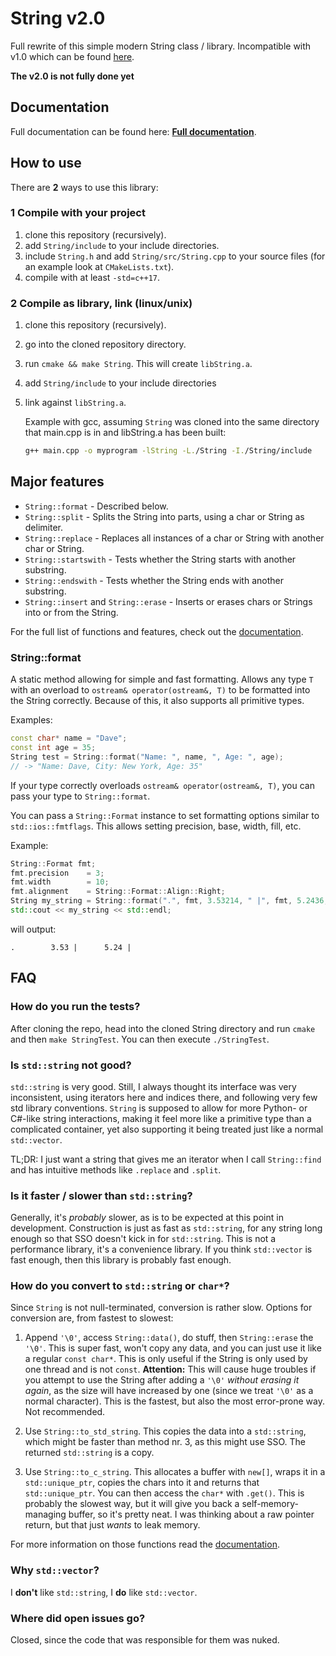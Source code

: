 # String v2.0

Full rewrite of this simple modern String class / library. Incompatible with v1.0 which can be found [here](https://github.com/lionkor/String/tree/legacy-1.0).

**The v2.0 is not fully done yet**

## Documentation

Full documentation can be found here: [**Full documentation**](https://lionkor.github.io/String-docs).

## How to use

There are **2** ways to use this library:

### 1 Compile with your project

1. clone this repository (recursively).
2. add `String/include` to your include directories.
3. include `String.h` and add `String/src/String.cpp` to your source files (for an example look at `CMakeLists.txt`).
4. compile with at least `-std=c++17`.

### 2 Compile as library, link (linux/unix)

1. clone this repository (recursively).
2. go into the cloned repository directory.
3. run `cmake && make String`. This will create `libString.a`.
4. add `String/include` to your include directories
5. link against `libString.a`. 
  
   Example with gcc, assuming `String` was cloned into the same directory that main.cpp is in and libString.a has been built: 
   ```bash
   g++ main.cpp -o myprogram -lString -L./String -I./String/include
   ```

## Major features

* `String::format` - Described below.
* `String::split` - Splits the String into parts, using a char or String as delimiter.
* `String::replace` - Replaces all instances of a char or String with another char or String.
* `String::startswith` - Tests whether the String starts with another substring.
* `String::endswith` - Tests whether the String ends with another substring.
* `String::insert` and `String::erase` - Inserts or erases chars or Strings into or from the String.

For the full list of functions and features, check out the [documentation](https://lionkor.github.io/String-docs).

### String::format
A static method allowing for simple and fast formatting. Allows any type `T` with an overload to `ostream& operator(ostream&, T)` to be formatted into the String correctly.
Because of this, it also supports all primitive types.

Examples: 

```cpp
const char* name = "Dave";
const int age = 35;
String test = String::format("Name: ", name, ", Age: ", age);
// -> "Name: Dave, City: New York, Age: 35"
```

If your type correctly overloads `ostream& operator(ostream&, T)`, you can pass your type to `String::format`.

You can pass a `String::Format` instance to set formatting options similar to `std::ios::fmtflags`. This allows setting precision, base, width, fill, etc.

Example:
```cpp
String::Format fmt;
fmt.precision    = 3;
fmt.width        = 10;
fmt.alignment    = String::Format::Align::Right;
String my_string = String::format(".", fmt, 3.53214, " |", fmt, 5.2436, " |");
std::cout << my_string << std::endl;
```
will output:
```
.        3.53 |      5.24 |
```

## FAQ

### How do you run the tests?

After cloning the repo, head into the cloned String directory and run `cmake` and then `make StringTest`. You can then execute `./StringTest`.

### Is `std::string` not good?

`std::string` is very good. Still, I always thought its interface was very inconsistent, using iterators here and indices there, and following very few std library conventions.
`String` is supposed to allow for more Python- or C#-like string interactions, making it feel more like a primitive type than a complicated container, yet also supporting it being treated just like a normal `std::vector`.

TL;DR: I just want a string that gives me an iterator when I call `String::find` and has intuitive methods like `.replace` and `.split`.

### Is it faster / slower than `std::string`?

Generally, it's *probably* slower, as is to be expected at this point in development. Construction is just as fast as `std::string`, for any string long enough so that SSO doesn't kick in for `std::string`. This is not a performance library, it's a convenience library. If you think `std::vector` is fast enough, then this library is probably fast enough.

### How do you convert to `std::string` or `char*`?

Since `String` is not null-terminated, conversion is rather slow.
Options for conversion are, from fastest to slowest:

1. Append `'\0'`, access `String::data()`, do stuff, then `String::erase` the `'\0'`. This is super fast, won't copy any data, and you can just use it like a regular `const char*`. 
  This is only useful if the String is only used by one thread and is not `const`. 
  **Attention:** This will cause huge troubles if you attempt to use the String after adding a `'\0'` *without erasing it again*, as the size will have increased by one (since we treat `'\0'` as a normal character). 
  This is the fastest, but also the most error-prone way. Not recommended.
  
2. Use `String::to_std_string`. This copies the data into a `std::string`, which might be faster than method nr. 3, as this might use SSO. The returned `std::string` is a copy.

3. Use `String::to_c_string`. This allocates a buffer with `new[]`, wraps it in a `std::unique_ptr`, copies the chars into it and returns that `std::unique_ptr`. You can then access the `char*` with `.get()`. This is probably the slowest way, but it will give you back a self-memory-managing buffer, so it's pretty neat. I was thinking about a raw pointer return, but that just *wants* to leak memory. 

For more information on those functions read the [documentation](https://lionkor.github.io/String-docs).

### Why `std::vector`?
I **don't** like `std::string`, I **do** like `std::vector`. 

### Where did open issues go?

Closed, since the code that was responsible for them was nuked. 
